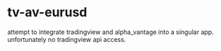 # tv-av-eurusd

attempt to integrate tradingview and alpha_vantage into a singular app. unfortunately no tradingview api access.
